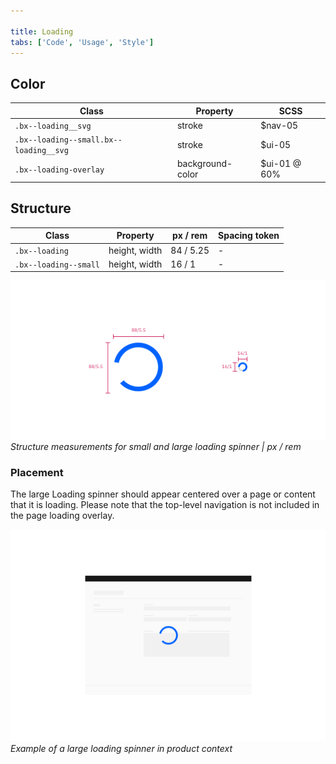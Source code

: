 ```yaml
---

title: Loading
tabs: ['Code', 'Usage', 'Style']
---
```


## Color

| Class                                  | Property         | SCSS         |
| -------------------------------------- | ---------------- | ------------ |
| `.bx--loading__svg`                    | stroke           | $nav-05      |
| `.bx--loading--small.bx--loading__svg` | stroke           | $ui-05       |
| `.bx--loading-overlay`                 | background-color | $ui-01 @ 60% |

## Structure

| Class                 | Property      | px / rem  | Spacing token |
| --------------------- | ------------- | --------- | ------------- |
| `.bx--loading`        | height, width | 84 / 5.25 | -             |
| `.bx--loading--small` | height, width | 16 / 1    | -             |

![Large spinner structure measurements](images/loading-style-1.png)
_Structure measurements for small and large loading spinner | px / rem_

### Placement

The large Loading spinner should appear centered over a page or content that it is loading. Please note that the top-level navigation is not included in the page loading overlay.

![Large spinner in context example](images/loading-style-4.png)
_Example of a large loading spinner in product context_
